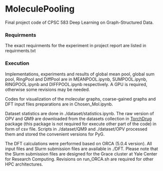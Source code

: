 # MoleculePooling
Final project code of CPSC 583 Deep Learning on Graph-Structured Data.

### Requirments
The exact requirments for the experiment in project report are listed in requirments.txt

### Execution
Implementations, experiments and results of global mean pool, global sum pool, RingPool and DiffPool are in MEANPOOL.ipynb, SUMPOOL.ipynb, RINGPOOL.ipynb and DIFFPOOL.ipynb respectively. A GPU is required, otherwise some revisions may be needed.

Codes for visualization of the molecular graphs, coarse-gained graphs and DFT input files preparations are in Chosen_Mol.ipynb.

Dataset statistics are done in ./dataset/statistics.ipynb. The raw version of OPV and QM9 are downloaded from the datasets collection in [TorchDrug](https://torchdrug.ai/docs/api/datasets.html "TorchDrug") package (this package is not required for execute other part of the code) in form of csv file. Scripts in ./dataset/QM9 and ./dataset/OPV processed them and stored the convenient versions for PyG.

The DFT calculations were performed based on ORCA (5.0.4 version). All input files and Slurm submission files are available in ./DFT. Please note that the Slurm submission files are designed for the Grace cluster at Yale Center for Research Computing. Revisions on run_ORCA.sh are required for other HPC architectures.


